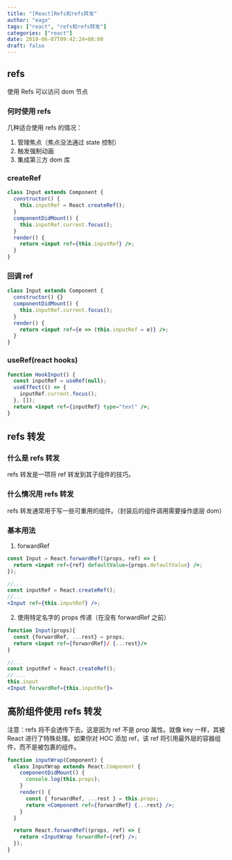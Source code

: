 ```yaml
---
title: "[React]Refs和refs转发"
author: "eago"
tags: ["react", "refs和refs转发"]
categories: ["react"]
date: 2019-06-07T09:42:24+08:00
draft: false
---
```


## refs

使用 Refs 可以访问 dom 节点

### 何时使用 refs

几种适合使用 refs 的情况：

1. 管理焦点（焦点没法通过 state 控制）
2. 触发强制动画
3. 集成第三方 dom 库

### createRef

```jsx
class Input extends Component {
  constructor() {
    this.inputRef = React.createRef();
  }
  componentDidMount() {
    this.inputRef.current.focus();
  }
  render() {
    return <input ref={this.inputRef} />;
  }
}
```

### 回调 ref

```jsx
class Input extends Component {
  constructor() {}
  componentDidMount() {
    this.inputRef.current.focus();
  }
  render() {
    return <input ref={e => (this.inputRef = e)} />;
  }
}
```

### useRef(react hooks)

```jsx
function HookInput() {
  const inputRef = useRef(null);
  useEffect(() => {
    inputRef.current.focus();
  }, []);
  return <input ref={inputRef} type="text" />;
}
```

## refs 转发

### 什么是 refs 转发

refs 转发是一项将 ref 转发到其子组件的技巧。

### 什么情况用 refs 转发

refs 转发通常用于写一些可重用的组件。（封装后的组件调用需要操作底层 dom）

### 基本用法

1. forwardRef

```jsx
const Input = React.forwardRef((props, ref) => {
  return <input ref={ref} defaultValue={props.defaultValue} />;
});

//...
const inputRef = React.createRef();
//...
<Input ref={this.inputRef} />;
```

2. 使用特定名字的 props 传递（在没有 forwardRef 之前）

```jsx
function Input(props){
  const {forwardRef, ...rest} = props;
  return <input ref={forwardRef}/ {...rest}/>
}

//...
const inputRef = React.createRef();
// ...
this.input
<Input forwardRef={this.inputRef}>
```

## 高阶组件使用 refs 转发

注意：refs 将不会透传下去。这是因为 ref 不是 prop 属性。就像 key 一样，其被 React 进行了特殊处理。如果你对 HOC 添加 ref，该 ref 将引用最外层的容器组件，而不是被包裹的组件。

```jsx
function inputWrap(Component) {
  class InputWrap extends React.Component {
    componentDidMount() {
      console.log(this.props);
    }
    render() {
      const { forwardRef, ...rest } = this.props;
      return <Component ref={forwardRef} {...rest} />;
    }
  }

  return React.forwardRef((props, ref) => {
    return <InputWrap forwardRef={ref} />;
  });
}
```
